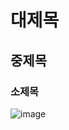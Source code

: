 # 대제목
## 중제목
### 소제목
![image](https://github.com/user-attachments/assets/98625166-7412-4ccd-bfbf-719d43cc0ad0)
